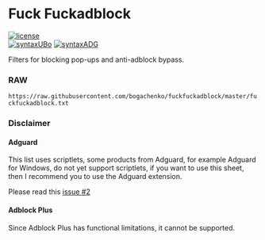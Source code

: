 # Fuck Fuckadblock
[![license](https://img.shields.io/badge/license-MIT-%233fb912.svg)](https://raw.githubusercontent.com/bogachenko/fuckfuckadblock/master/LICENSE.md)
<br>
[![syntaxUBo](https://img.shields.io/badge/syntax-uBlock%20Origin-%23c61300.svg)](https://github.com/gorhill/uBlock/wiki/Static-filter-syntax)
[![syntaxADG](https://img.shields.io/badge/syntax-AdGuard-%2305a800.svg)](https://kb.adguard.com/en/general/how-to-create-your-own-ad-filters)

Filters for blocking pop-ups and anti-adblock bypass.

### RAW

`https://raw.githubusercontent.com/bogachenko/fuckfuckadblock/master/fuckfuckadblock.txt`

### Disclaimer
#### Adguard

This list uses scriptlets, some products from Adguard, for example Adguard for Windows, do not yet support scriptlets, if you want to use this sheet, then I recommend you to use the Adguard extension.

Please read this [issue #2](https://github.com/bogachenko/fuckfuckadblock/issues/2)

#### Adblock Plus

Since Adblock Plus has functional limitations, it cannot be supported.
